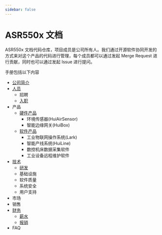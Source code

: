 ```yaml
---
sidebar: false
---
```

# ASR550x 文档

ASR550x 文档代码仓库，项目成员是公司所有人。我们通过开源软件协同开发的方式来对这个产品的代码进行管理，每个成员都可以通过发起 Merge Request 进行贡献，同时也可以通过发起 Issue 进行提问。

手册包括以下内容

* [公司简介](/company/)
* [人员](/people/)
  * 招聘
  * [入职](/people/onboarding.html)
* 产品
  * [硬件产品](/hardware)
    * 环境传感器(HuiAirSensor)
    * 智能边缘网关(HuiBox)
  * [软件产品](/software)
    * 工业物联网操作系统(Lark)
    * 智能产线系统(HuiLine)
    * 数控机床数据采集软件
    * 工业设备远程维护软件
* [技术](/engineering/)
  * [研发](/engineering/development/)
  * 基础设施
  * 软件质量
  * 系统安全
  * 用户支持
* 市场
* 销售
* [财务](/finance)
  * [薪水](/finance/salary.html)
  * [报销](/finance/reimbursement.html)
* FAQ
